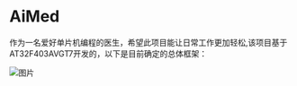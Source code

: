 # AiMed
作为一名爱好单片机编程的医生，希望此项目能让日常工作更加轻松,该项目基于AT32F403AVGT7开发的，以下是目前确定的总体框架：

![图片](https://github.com/tangx0/AiMed/assets/43980060/f11ab5c5-e4a2-4806-ab1c-bc3df3e66c2d)


